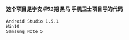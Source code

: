 

#### 这个项目是学安卓52期 黑马 手机卫士项目写的代码

    Android Studio 1.5.1
    Win10
    Samsung Note 5













